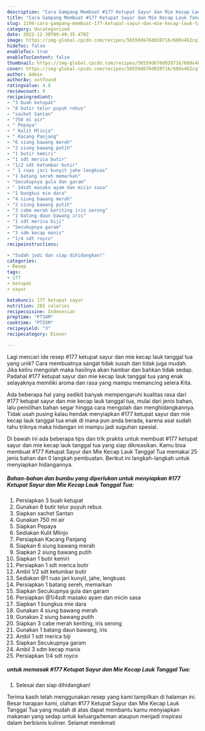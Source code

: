 ```yaml
---
description: "Cara Gampang Membuat #177 Ketupat Sayur dan Mie Kecap Lauk Tanggal Tua yang Mantap"
title: "Cara Gampang Membuat #177 Ketupat Sayur dan Mie Kecap Lauk Tanggal Tua yang Mantap"
slug: 1194-cara-gampang-membuat-177-ketupat-sayur-dan-mie-kecap-lauk-tanggal-tua-yang-mantap
category: Uncategorized
date: 2022-12-30T09:49:35.478Z
image: https://img-global.cpcdn.com/recipes/56559d676d028716/680x482cq70/177-ketupat-sayur-dan-mie-kecap-lauk-tanggal-tua-foto-resep-utama.jpg
hideToc: false
enableToc: true
enableTocContent: false
thumbnail: https://img-global.cpcdn.com/recipes/56559d676d028716/680x482cq70/177-ketupat-sayur-dan-mie-kecap-lauk-tanggal-tua-foto-resep-utama.jpg
cover: https://img-global.cpcdn.com/recipes/56559d676d028716/680x482cq70/177-ketupat-sayur-dan-mie-kecap-lauk-tanggal-tua-foto-resep-utama.jpg
author: Admin
authorAv: notfound
ratingvalue: 4.8
reviewcount: 9
recipeingredient:
- "3 buah ketupat"
- "8 butir telur puyuh rebus"
- "sachet Santan"
- "750 ml air"
- " Pepaya"
- " Kulit Mlinjo"
- " Kacang Panjang"
- "6 siung bawang merah"
- "2 siung bawang putih"
- "1 butir kemiri"
- "1 sdt merica butir"
- "1/2 sdt ketumbar butir"
- " 1 ruas jari kunyit jahe lengkuas"
- "1 batang sereh memarkan"
- "Secukupnya gula dan garam"
- " 14sdt masako ayam dan micin sasa"
- "1 bungkus mie dara"
- "4 siung bawang merah"
- "2 siung bawang putih"
- "3 cabe merah keriting iris serong"
- "1 batang daun bawang iris"
- "1 sdt merica biji"
- "Secukupnya garam"
- "3 sdm kecap manis"
- "1/4 sdt royco"
recipeinstructions:

- "Sudah jadi dan siap dihidangkan!"
categories:
- Resep
tags:
- 177
- ketupat
- sayur

katakunci: 177 ketupat sayur 
nutrition: 283 calories
recipecuisine: Indonesian
preptime: "PT34M"
cooktime: "PT35M"
recipeyield: "3"
recipecategory: Dinner

---
```





Lagi mencari ide resep #177 ketupat sayur dan mie kecap lauk tanggal tua yang unik? Cara membuatnya sangat tidak susah dan tidak juga mudah. Jika keliru mengolah maka hasilnya akan hambar dan bahkan tidak sedap. Padahal #177 ketupat sayur dan mie kecap lauk tanggal tua yang enak selayaknya memiliki aroma dan rasa yang mampu memancing selera Kita.







Ada beberapa hal yang sedikit banyak mempengaruhi kualitas rasa dari #177 ketupat sayur dan mie kecap lauk tanggal tua, mulai dari jenis bahan, lalu pemilihan bahan segar hingga cara mengolah dan menghidangkannya. Tidak usah pusing kalau hendak menyiapkan #177 ketupat sayur dan mie kecap lauk tanggal tua enak di mana pun anda berada, karena asal sudah tahu triknya maka hidangan ini mampu jadi suguhan spesial.






Di bawah ini ada beberapa tips dan trik praktis untuk membuat #177 ketupat sayur dan mie kecap lauk tanggal tua yang siap dikreasikan. Kamu bisa membuat #177 Ketupat Sayur dan Mie Kecap Lauk Tanggal Tua memakai 25 jenis bahan dan 0 langkah pembuatan. Berikut ini langkah-langkah untuk menyiapkan hidangannya.

<!--inarticleads1-->

##### Bahan-bahan dan bumbu yang diperlukan untuk menyiapkan #177 Ketupat Sayur dan Mie Kecap Lauk Tanggal Tua:

1. Persiapkan 3 buah ketupat
1. Gunakan 8 butir telur puyuh rebus
1. Siapkan sachet Santan
1. Gunakan 750 ml air
1. Siapkan  Pepaya
1. Sediakan  Kulit Mlinjo
1. Persiapkan  Kacang Panjang
1. Siapkan 6 siung bawang merah
1. Siapkan 2 siung bawang putih
1. Siapkan 1 butir kemiri
1. Persiapkan 1 sdt merica butir
1. Ambil 1/2 sdt ketumbar butir
1. Sediakan  @1 ruas jari kunyit, jahe, lengkuas
1. Persiapkan 1 batang sereh, memarkan
1. Siapkan Secukupnya gula dan garam
1. Persiapkan  @1/4sdt masako ayam dan micin sasa
1. Siapkan 1 bungkus mie dara
1. Gunakan 4 siung bawang merah
1. Gunakan 2 siung bawang putih
1. Siapkan 3 cabe merah keriting, iris serong
1. Gunakan 1 batang daun bawang, iris
1. Ambil 1 sdt merica biji
1. Siapkan Secukupnya garam
1. Ambil 3 sdm kecap manis
1. Persiapkan 1/4 sdt royco




<!--inarticleads2-->

#####  untuk memasak #177 Ketupat Sayur dan Mie Kecap Lauk Tanggal Tua:


1. Selesai dan siap dihidangkan!



Terima kasih telah menggunakan resep yang kami tampilkan di halaman ini. Besar harapan kami, olahan #177 Ketupat Sayur dan Mie Kecap Lauk Tanggal Tua yang mudah di atas dapat membantu kamu menyiapkan makanan yang sedap untuk keluarga/teman ataupun menjadi inspirasi dalam berbisnis kuliner. Selamat menikmati
